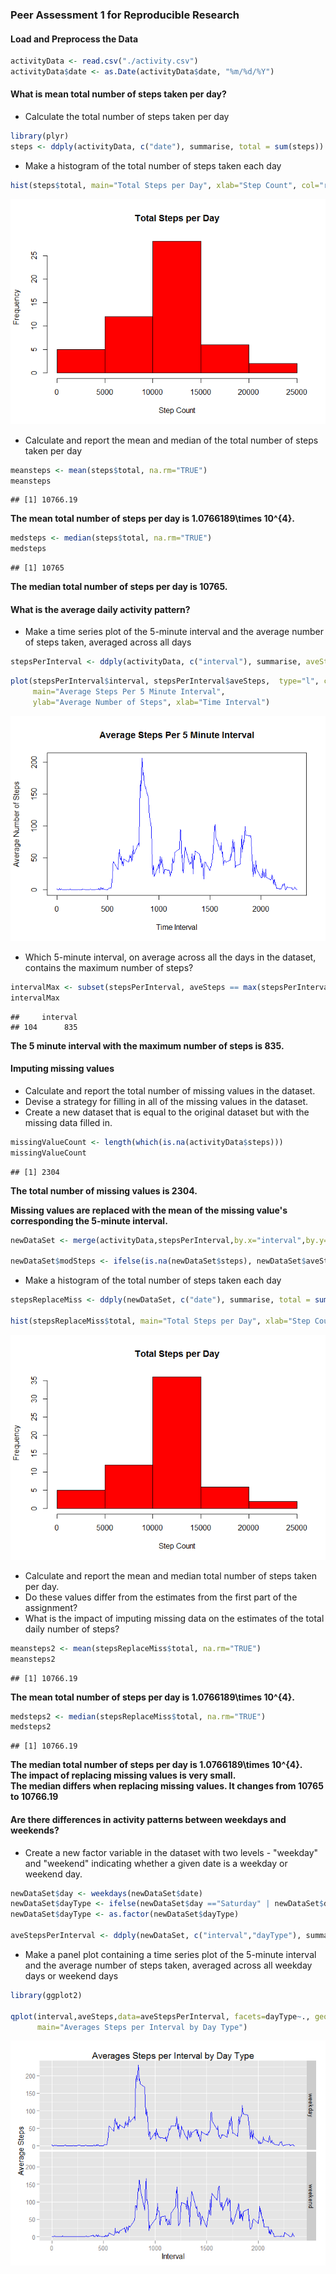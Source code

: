 ### Peer Assessment 1 for Reproducible Research


#### Load and Preprocess the Data

```r
activityData <- read.csv("./activity.csv")
activityData$date <- as.Date(activityData$date, "%m/%d/%Y")
```


#### What is mean total number of steps taken per day?

* Calculate the total number of steps taken per day

```r
library(plyr) 
steps <- ddply(activityData, c("date"), summarise, total = sum(steps))
```

* Make a histogram of the total number of steps taken each day

```r
hist(steps$total, main="Total Steps per Day", xlab="Step Count", col="red")
```

![](PA1_template_files/figure-html/unnamed-chunk-3-1.png) 


* Calculate and report the mean and median of the total number of steps taken per day

```r
meansteps <- mean(steps$total, na.rm="TRUE")
meansteps
```

```
## [1] 10766.19
```
**The mean total number of steps per day is 1.0766189\times 10^{4}.**  


```r
medsteps <- median(steps$total, na.rm="TRUE")
medsteps
```

```
## [1] 10765
```
**The median total number of steps per day is 10765.**  

#### What is the average daily activity pattern?

* Make a time series plot of the 5-minute interval and the average number of steps taken, averaged across all days

```r
stepsPerInterval <- ddply(activityData, c("interval"), summarise, aveSteps = mean(steps,na.rm="TRUE"))
```



```r
plot(stepsPerInterval$interval, stepsPerInterval$aveSteps,  type="l", col="blue",
     main="Average Steps Per 5 Minute Interval", 
     ylab="Average Number of Steps", xlab="Time Interval")  
```

![](PA1_template_files/figure-html/unnamed-chunk-7-1.png) 

* Which 5-minute interval, on average across all the days in the dataset, contains the maximum number of steps?

```r
intervalMax <- subset(stepsPerInterval, aveSteps == max(stepsPerInterval$aveSteps), select=c(interval))
intervalMax
```

```
##     interval
## 104      835
```
**The 5 minute interval with the maximum number of steps is 835.**  


#### Imputing missing values

* Calculate and report the total number of missing values in the dataset. 
* Devise a strategy for filling in all of the missing values in the dataset. 
* Create a new dataset that is equal to the original dataset but with the missing data filled in.

```r
missingValueCount <- length(which(is.na(activityData$steps)))
missingValueCount
```

```
## [1] 2304
```
**The total number of missing values is 2304.** 


**Missing values are replaced with the mean of the missing value's corresponding the 5-minute interval.** 

```r
newDataSet <- merge(activityData,stepsPerInterval,by.x="interval",by.y="interval",all=FALSE)

newDataSet$modSteps <- ifelse(is.na(newDataSet$steps), newDataSet$aveSteps, newDataSet$steps)
```


* Make a histogram of the total number of steps taken each day

```r
stepsReplaceMiss <- ddply(newDataSet, c("date"), summarise, total = sum(modSteps))

hist(stepsReplaceMiss$total, main="Total Steps per Day", xlab="Step Count", col="red")
```

![](PA1_template_files/figure-html/unnamed-chunk-11-1.png) 

* Calculate and report the mean and median total number of steps taken per day. 
* Do these values differ from the estimates from the first part of the assignment? 
* What is the impact of imputing missing data on the estimates of the total daily number of steps?

```r
meansteps2 <- mean(stepsReplaceMiss$total, na.rm="TRUE")
meansteps2
```

```
## [1] 10766.19
```
**The mean total number of steps per day is 1.0766189\times 10^{4}.**  

```r
medsteps2 <- median(stepsReplaceMiss$total, na.rm="TRUE")
medsteps2
```

```
## [1] 10766.19
```
**The median total number of steps per day is 1.0766189\times 10^{4}.**  
**The impact of replacing missing values is very small.**  
**The median differs when replacing missing values. It changes from 10765 to 10766.19**  


#### Are there differences in activity patterns between weekdays and weekends?

* Create a new factor variable in the dataset with two levels - "weekday" and "weekend" indicating whether a given date is a weekday or weekend day.

```r
newDataSet$day <- weekdays(newDataSet$date)
newDataSet$dayType <- ifelse(newDataSet$day =="Saturday" | newDataSet$day =="Sunday", "weekend", "weekday")
newDataSet$dayType <- as.factor(newDataSet$dayType)

aveStepsPerInterval <- ddply(newDataSet, c("interval","dayType"), summarise, aveSteps = mean(modSteps))
```

* Make a panel plot containing a time series plot of the 5-minute interval and the average number of steps taken, averaged across all weekday days or weekend days

```r
library(ggplot2)

qplot(interval,aveSteps,data=aveStepsPerInterval, facets=dayType~., geom=c("line"), color=I("blue"), xlab="Interval", ylab="Average Steps",
      main="Averages Steps per Interval by Day Type")
```

![](PA1_template_files/figure-html/unnamed-chunk-15-1.png) 
